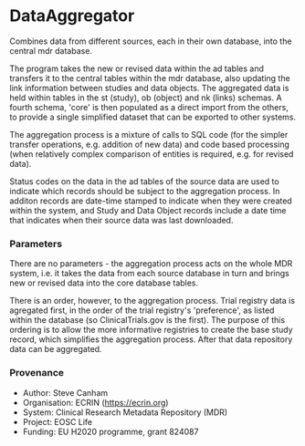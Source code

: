# DataAggregator
Combines data from different sources, each in their own database, into the central mdr database.

The program takes the new or revised data within the ad tables and transfers it to the central tables within the mdr database, also updating the link information between studies and data objects. The aggregated data is held within tables in the st (study), ob (object) and nk (links) schemas. A fourth schema, 'core' is then populated as a direct import from the others, to provide a single simplified dataset that can be exported to other systems. 

The aggregation process is a mixture of calls to SQL code (for the simpler transfer operations, e.g. addition of new data) and code based processing (when relatively complex comparison of entities is required, e.g. for revised data).

Status codes on the data in the ad tables of the source data are used to indicate which records should be subject to the aggregation process. In additon records are date-time stamped to indicate when they were created within the system, and Study and Data Object records include a date time that indicates when their source data was last downloaded.

### Parameters
There are no parameters - the aggregation process acts on the whole MDR system, i.e. it takes the data from each source database in turn and brings new or revised data into the core database tables.

There is an order, however, to the aggregation process. Trial registry data is agregated first, in the order of the trial registry's 'preference', as listed within the database (so ClinicalTrials.gov is the first). The purpose of this ordering is to allow the more informative registries to create the base study record, which simplifies the aggregation process. After that data repository data can be aggregated. 

### Provenance
* Author: Steve Canham
* Organisation: ECRIN (https://ecrin.org)
* System: Clinical Research Metadata Repository (MDR)
* Project: EOSC Life
* Funding: EU H2020 programme, grant 824087

